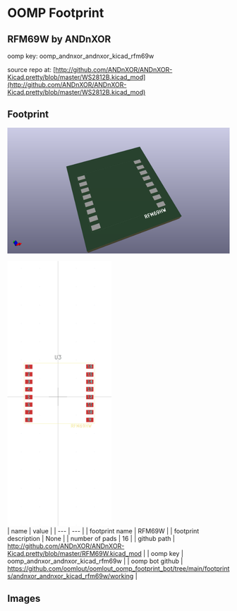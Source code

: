 # OOMP Footprint  
## RFM69W  by ANDnXOR  
  
oomp key: oomp_andnxor_andnxor_kicad_rfm69w  
  
source repo at: [http://github.com/ANDnXOR/ANDnXOR-Kicad.pretty/blob/master/WS2812B.kicad_mod](http://github.com/ANDnXOR/ANDnXOR-Kicad.pretty/blob/master/WS2812B.kicad_mod)  
## Footprint  
  
[![working_kicad_pcb_3d.png](working_kicad_pcb_3d_600.png)](working_kicad_pcb_3d.png)  
  
[![working.png](working_600.png)](working.png)  
| name | value | 
| --- | --- | 
| footprint name | RFM69W | 
| footprint description | None | 
| number of pads | 16 | 
| github path | http://github.com/ANDnXOR/ANDnXOR-Kicad.pretty/blob/master/RFM69W.kicad_mod | 
| oomp key | oomp_andnxor_andnxor_kicad_rfm69w | 
| oomp bot github | https://github.com/oomlout/oomlout_oomp_footprint_bot/tree/main/footprints/andnxor_andnxor_kicad_rfm69w/working | 
## Images  

